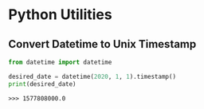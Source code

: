 # Python Utilities

## Convert Datetime to Unix Timestamp

```py
from datetime import datetime

desired_date = datetime(2020, 1, 1).timestamp()
print(desired_date)
```

```
>>> 1577808000.0
```